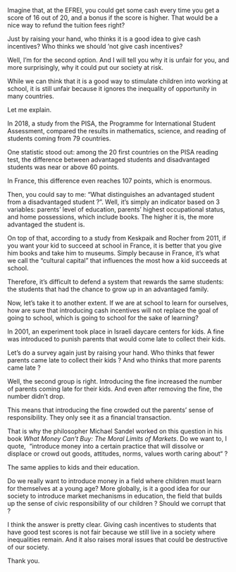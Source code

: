 
Imagine that, at the EFREI, you could get some cash every time you get a score of 16 out of 20, and a bonus if the score is higher. That would be a nice way to refund the tuition fees right?

Just by raising your hand, who thinks it is a good idea to give cash incentives? Who thinks we should ’not give cash incentives?

Well, I’m for the second option. And I will tell you why it is unfair for you, and more surprisingly, why it could put our society at risk.

While we can think that it is a good way to stimulate children into working at school, it is still unfair because it ignores the inequality of opportunity in many countries.

Let me explain.

In 2018, a study from the PISA, the Programme for International Student Assessment, compared the results in mathematics, science, and reading of students coming from 79 countries.

One statistic stood out: among the 20 first countries on the PISA reading test, the difference between advantaged students and disadvantaged students was near or above 60 points.

In France, this difference even reaches 107 points, which is enormous.

Then, you could say to me: “What distinguishes an advantaged student from a disadvantaged student ?”. Well, it’s simply an indicator based on 3 variables: parents’ level of education, parents’ highest occupational status, and home possessions, which include books. The higher it is, the more advantaged the student is.

On top of that, according to a study from Keskpaik and Rocher from 2011, if you want your kid to succeed at school in France, it is better that you give him books and take him to museums. Simply because in France, it’s what we call the “cultural capital” that influences the most how a kid succeeds at school.

Therefore, it’s difficult to defend a system that rewards the same students: the students that had the chance to grow up in an advantaged family.

Now, let’s take it to another extent. If we are at school to learn for ourselves, how are sure that introducing cash incentives will not replace the goal of going to school, which is going to school for the sake of learning?

In 2001, an experiment took place in Israeli daycare centers for kids. A fine was introduced to punish parents that would come late to collect their kids.

Let’s do a survey again just by raising your hand. Who thinks that fewer parents came late to collect their kids ? And who thinks that more parents came late ?

Well, the second group is right. Introducing the fine increased the number of parents coming late for their kids. And even after removing the fine, the number didn’t drop.

This means that introducing the fine crowded out the parents’ sense of responsibility. They only see it as a financial transaction.

That is why the philosopher Michael Sandel worked on this question in his book _What Money Can’t Buy: The Moral Limits of Markets_. Do we want to, I quote,  “introduce money into a certain practice that will dissolve or displace or crowd out goods, attitudes, norms, values worth caring about“ ?

The same applies to kids and their education. 

Do we really want to introduce money in a field where children must learn for themselves at a young age?
More globally, is it a good idea for our society to introduce market mechanisms in education, the field that builds up the sense of civic responsibility of our children ? Should we corrupt that ? 

I think the answer is pretty clear. Giving cash incentives to students that have good test scores is not fair because we still live in a society where inequalities remain. And it also raises moral issues that could be destructive of our society.

Thank you.


